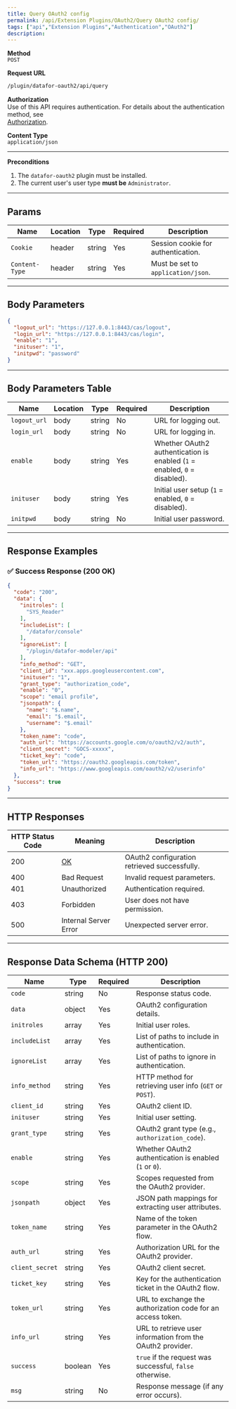 ```yaml
---
title: Query OAuth2 config
permalink: /api/Extension Plugins/OAuth2/Query OAuth2 config/
tags: ["api","Extension Plugins","Authentication","OAuth2"]
description:
---
```


**Method**  
`POST`

**Request URL**
```html
/plugin/datafor-oauth2/api/query
```

**Authorization**  
Use of this API requires authentication. For details about the authentication method, see  
[Authorization](/api/index/#_5-authentication-security).

**Content Type**  
`application/json`

---

**Preconditions**
1. The `datafor-oauth2` plugin must be installed.
2. The current user's user type **must be** `Administrator`.

---

## **Params**

| Name          | Location | Type    | Required | Description |
|--------------|----------|---------|----------|-------------|
| `Cookie`     | header   | string  | Yes      | Session cookie for authentication. |
| `Content-Type` | header | string  | Yes      | Must be set to `application/json`. |

---

## **Body Parameters**

```json
{
  "logout_url": "https://127.0.0.1:8443/cas/logout",
  "login_url": "https://127.0.0.1:8443/cas/login",
  "enable": "1",
  "inituser": "1",
  "initpwd": "password"
}
```

---

## **Body Parameters Table**

| Name          | Location | Type    | Required | Description |
|--------------|----------|---------|----------|-------------|
| `logout_url` | body     | string  | No       | URL for logging out. |
| `login_url`  | body     | string  | No       | URL for logging in. |
| `enable`     | body     | string  | Yes      | Whether OAuth2 authentication is enabled (`1` = enabled, `0` = disabled). |
| `inituser`   | body     | string  | Yes      | Initial user setup (`1` = enabled, `0` = disabled). |
| `initpwd`    | body     | string  | No       | Initial user password. |

---

## **Response Examples**

### ✅ Success Response (200 OK)
```json
{
  "code": "200",
  "data": {
    "initroles": [
      "SYS_Reader"
    ],
    "includeList": [
      "/datafor/console"
    ],
    "ignoreList": [
      "/plugin/datafor-modeler/api"
    ],
    "info_method": "GET",
    "client_id": "xxx.apps.googleusercontent.com",
    "inituser": "1",
    "grant_type": "authorization_code",
    "enable": "0",
    "scope": "email profile",
    "jsonpath": {
      "name": "$.name",
      "email": "$.email",
      "username": "$.email"
    },
    "token_name": "code",
    "auth_url": "https://accounts.google.com/o/oauth2/v2/auth",
    "client_secret": "GOCS-xxxxx",
    "ticket_key": "code",
    "token_url": "https://oauth2.googleapis.com/token",
    "info_url": "https://www.googleapis.com/oauth2/v2/userinfo"
  },
  "success": true
}
```

---

## **HTTP Responses**

| HTTP Status Code | Meaning                                                 | Description |
|------------------|---------------------------------------------------------|-------------|
| 200              | [OK](https://tools.ietf.org/html/rfc7231#section-6.3.1) | OAuth2 configuration retrieved successfully. |
| 400              | Bad Request                                             | Invalid request parameters. |
| 401              | Unauthorized                                            | Authentication required. |
| 403              | Forbidden                                               | User does not have permission. |
| 500              | Internal Server Error                                   | Unexpected server error. |

---

## **Response Data Schema (HTTP 200)**

| Name             | Type    | Required | Description |
|-----------------|---------|----------|-------------|
| `code`          | string  | No       | Response status code. |
| `data`          | object  | Yes      | OAuth2 configuration details. |
| `initroles`     | array   | Yes      | Initial user roles. |
| `includeList`   | array   | Yes      | List of paths to include in authentication. |
| `ignoreList`    | array   | Yes      | List of paths to ignore in authentication. |
| `info_method`   | string  | Yes      | HTTP method for retrieving user info (`GET` or `POST`). |
| `client_id`     | string  | Yes      | OAuth2 client ID. |
| `inituser`      | string  | Yes      | Initial user setting. |
| `grant_type`    | string  | Yes      | OAuth2 grant type (e.g., `authorization_code`). |
| `enable`        | string  | Yes      | Whether OAuth2 authentication is enabled (`1` or `0`). |
| `scope`         | string  | Yes      | Scopes requested from the OAuth2 provider. |
| `jsonpath`      | object  | Yes      | JSON path mappings for extracting user attributes. |
| `token_name`    | string  | Yes      | Name of the token parameter in the OAuth2 flow. |
| `auth_url`      | string  | Yes      | Authorization URL for the OAuth2 provider. |
| `client_secret` | string  | Yes      | OAuth2 client secret. |
| `ticket_key`    | string  | Yes      | Key for the authentication ticket in the OAuth2 flow. |
| `token_url`     | string  | Yes      | URL to exchange the authorization code for an access token. |
| `info_url`      | string  | Yes      | URL to retrieve user information from the OAuth2 provider. |
| `success`       | boolean | Yes      | `true` if the request was successful, `false` otherwise. |
| `msg`           | string  | No       | Response message (if any error occurs). |